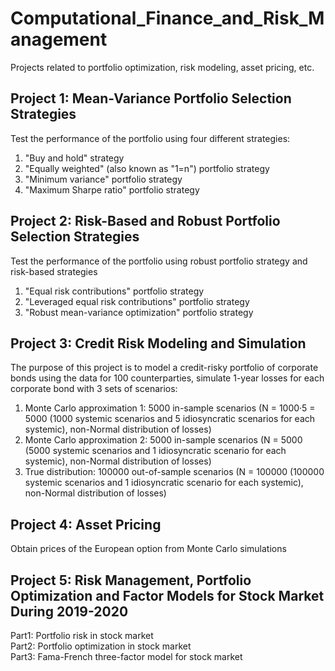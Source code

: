 # Computational_Finance_and_Risk_Management
Projects related to portfolio optimization, risk modeling, asset pricing, etc. 
## Project 1: Mean-Variance Portfolio Selection Strategies
Test the performance of the portfolio using four different strategies:  
1. "Buy and hold" strategy
2. "Equally weighted" (also known as "1=n") portfolio strategy
3. "Minimum variance" portfolio strategy
4. "Maximum Sharpe ratio" portfolio strategy
## Project 2: Risk-Based and Robust Portfolio Selection Strategies
Test the performance of the portfolio using robust portfolio strategy and risk-based strategies
1. "Equal risk contributions" portfolio strategy
2. "Leveraged equal risk contributions" portfolio strategy
3. "Robust mean-variance optimization" portfolio strategy
## Project 3: Credit Risk Modeling and Simulation
The purpose of this project is to model a credit-risky portfolio of corporate bonds using the data for 100 counterparties, simulate 1-year losses for each corporate bond with 3 sets of scenarios:
1. Monte Carlo approximation 1: 5000 in-sample scenarios (N = 1000·5 = 5000 (1000 systemic
scenarios and 5 idiosyncratic scenarios for each systemic), non-Normal distribution of losses)
2. Monte Carlo approximation 2: 5000 in-sample scenarios (N = 5000 (5000 systemic scenarios
and 1 idiosyncratic scenario for each systemic), non-Normal distribution of losses)
3. True distribution: 100000 out-of-sample scenarios (N = 100000 (100000 systemic scenarios
and 1 idiosyncratic scenario for each systemic), non-Normal distribution of losses)
## Project 4: Asset Pricing
Obtain prices of the European option from Monte Carlo simulations
## Project 5: Risk Management, Portfolio Optimization and Factor Models for Stock Market During 2019-2020
Part1: Portfolio risk in stock market  
Part2: Portfolio optimization in stock market  
Part3: Fama-French three-factor model for stock market

